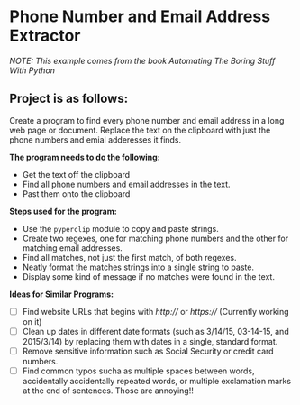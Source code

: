 # Phone Number and Email Address Extractor

*NOTE: This example comes from the book Automating The Boring Stuff With Python*

## Project is as follows:
Create a program to find every phone number and email address in a long web page or document. Replace the text on the clipboard with just the phone numbers and emial adderesses it finds.

**The program needs to do the following:**
* Get the text off the clipboard
* Find all phone numbers and email addresses in the text.
* Past them onto the clipboard

**Steps used for the program:**
* Use the ```pyperclip``` module to copy and paste strings.
* Create two regexes, one for matching phone numbers and the other for matching email addresses.
* Find all matches, not just the first match, of both regexes.
* Neatly format the matches strings into a single string to paste.
* Display some kind of message if no matches were found in the text.

**Ideas for Similar Programs:**
- [ ] Find website URLs that begins with *http://* or *https://* (Currently working on it)
- [ ] Clean up dates in different date formats (such as 3/14/15, 03-14-15, and 2015/3/14) by replacing them with dates in a single, standard format.
- [ ] Remove sensitive information such as Social Security or credit card numbers.
- [ ] Find common typos sucha as multiple  spaces between  words, accidentally accidentally repeated words, or multiple exclamation marks at the end of sentences. Those are annoying!!
